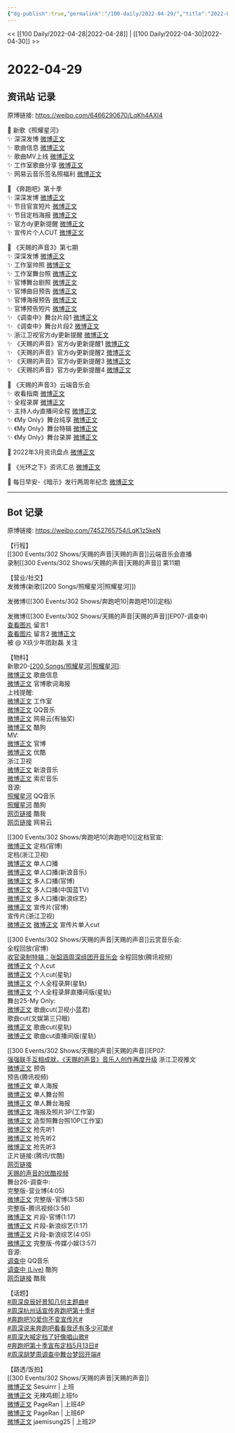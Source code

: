 ```yaml
---
{"dg-publish":true,"permalink":"/100-daily/2022-04-29/","title":"2022-04-29"}
---
```



<< [[100 Daily/2022-04-28\|2022-04-28]] | [[100 Daily/2022-04-30\|2022-04-30]] >>

# 2022-04-29

## 资讯站 记录

原博链接: https://weibo.com/6466290670/LqKh4AXl4

💫 新歌《照耀星河》  
✨ 深深发博 [微博正文](https://m.weibo.cn/6466290670/4763539124519659)  
✨ 歌曲信息 [微博正文](https://m.weibo.cn/6466290670/4763382496363706)  
✨ 歌曲MV上线 [微博正文](https://m.weibo.cn/6466290670/4763531326521605)  
✨ 工作室歌曲分享 [微博正文](https://m.weibo.cn/6466290670/4763512280450998)  
✨ 网易云音乐签名照福利 [微博正文](https://m.weibo.cn/6466290670/4763515354875416)

💫 《奔跑吧》第十季  
✨ 深深发博 [微博正文](https://m.weibo.cn/6466290670/4763551249728515)  
✨ 节目官宣短片 [微博正文](https://m.weibo.cn/6466290670/4763559332413812)  
✨ 节目定档海报 [微博正文](https://m.weibo.cn/6466290670/4763546062423715)  
✨ 官方dy更新提醒 [微博正文](https://m.weibo.cn/6466290670/4763583961630596)  
✨ 宣传片个人CUT [微博正文](https://m.weibo.cn/6466290670/4763562242998331)

💫 《天赐的声音3》第七期  
✨ 深深发博 [微博正文](https://m.weibo.cn/6466290670/4763734273427864)  
✨ 工作室帅照 [微博正文](https://m.weibo.cn/6466290670/4763733400488325)  
✨ 工作室舞台照 [微博正文](https://m.weibo.cn/6466290670/4763694955499344)  
✨ 官博舞台剧照 [微博正文](https://m.weibo.cn/6466290670/4763658146810680)  
✨ 官博曲目预告 [微博正文](https://m.weibo.cn/6466290670/4763683885946118)  
✨ 官博海报预告 [微博正文](https://m.weibo.cn/6466290670/4763563979969220)  
✨ 官博预告短片 [微博正文](https://m.weibo.cn/6466290670/4763530990980920)  
✨ 《调查中》舞台片段1 [微博正文](https://m.weibo.cn/6466290670/4763732611433416)  
✨ 《调查中》舞台片段2 [微博正文](https://m.weibo.cn/6466290670/4763724093328386)  
✨ 浙江卫视官方dy更新提醒 [微博正文](https://m.weibo.cn/6466290670/4763709325708327)  
✨ 《天赐的声音》官方dy更新提醒1 [微博正文](https://m.weibo.cn/6466290670/4763707760447938)  
✨ 《天赐的声音》官方dy更新提醒2 [微博正文](https://m.weibo.cn/6466290670/4763663954608276)  
✨ 《天赐的声音》官方dy更新提醒3 [微博正文](https://m.weibo.cn/6466290670/4763633722855239)  
✨ 《天赐的声音》官方dy更新提醒4 [微博正文](https://m.weibo.cn/6466290670/4763516201861790)

💫 《天赐的声音3》云端音乐会  
✨ 收看指南 [微博正文](https://m.weibo.cn/6466290670/4763530610608459)  
✨ 全程录屏 [微博正文](https://m.weibo.cn/6466290670/4763610717094830)  
✨ 主持人dy直播间全程 [微博正文](https://m.weibo.cn/6466290670/4763650466517385)  
✨ 《My Only》舞台纯享 [微博正文](https://m.weibo.cn/6466290670/4763615330047165)  
✨ 《My Only》舞台特辑 [微博正文](https://m.weibo.cn/6466290670/4763696930489070)  
✨ 《My Only》舞台录屏 [微博正文](https://m.weibo.cn/6466290670/4763603267228599)

💫 2022年3月资讯盘点 [微博正文](https://m.weibo.cn/6466290670/4763626270098391)

💫 《光环之下》资讯汇总 [微博正文](https://m.weibo.cn/6466290670/4763569873486449)

💫 每日早安-《暗示》发行两周年纪念 [微博正文](https://m.weibo.cn/6466290670/4763511484319604)

---
## Bot 记录

原博链接: https://weibo.com/7452765754/LqK1z5keN

【行程】  
[[300 Events/302 Shows/天赐的声音\|天赐的声音]]云端音乐会直播  
录制[[300 Events/302 Shows/天赐的声音\|天赐的声音]] 第11期

【营业/社交】  
[](https://m.weibo.cn/1736988591/4763538059169912) 发微博(新歌[[200 Songs/照耀星河\|照耀星河]])

[](https://m.weibo.cn/1736988591/4763550553473251) 发微博([[300 Events/302 Shows/奔跑吧10\|奔跑吧10]]定档)

[](https://m.weibo.cn/1736988591/4763732301056623) 发微博([[300 Events/302 Shows/天赐的声音\|天赐的声音]]EP07-调查中)  
[查看图片](https://wx3.sinaimg.cn/large/0088n2Pggy1h1qrfp012aj30to0f2t9m.jpg) 留言1 [](https://m.weibo.cn/3054593583/4762940916633310)  
[查看图片](https://wx2.sinaimg.cn/large/0088n2Pggy1h1qrgjtq3dj30yi07adg7.jpg) 留言2 [微博正文](https://m.weibo.cn/6861429311/4763539812125975)  
被 @ X玖少年团赵磊 关注

【物料】  
新歌20-[[200 Songs/照耀星河\|照耀星河]](电视剧主题曲):  
[微博正文](https://m.weibo.cn/6466290670/4763382496363706) 歌曲信息  
[微博正文](https://m.weibo.cn/6861429311/4763534191493756) 官博歌词海报  
上线提醒:  
[微博正文](https://m.weibo.cn/7478855230/4763380197624783) 工作室  
[微博正文](https://m.weibo.cn/2169129705/4763379615662282) QQ音乐  
[微博正文](https://m.weibo.cn/1721030997/4763379380258614) 网易云(有抽奖)  
[微博正文](https://m.weibo.cn/1665103091/4763381585677963) 酷狗  
MV:  
[微博正文](https://m.weibo.cn/6861429311/4763530945891573) 官博  
[微博正文](https://m.weibo.cn/1642904381/4763530362619631) 优酷  
[](https://m.weibo.cn/1288369910/4763534745145024) 浙江卫视  
[微博正文](https://m.weibo.cn/1266269835/4763531930768123) 新浪音乐  
[微博正文](https://m.weibo.cn/1647250812/4763532875269404) 索尼音乐  
音源:  
[照耀星河](https://weibo.cn/sinaurl?u=https%3A%2F%2Fi.y.qq.com%2Fv8%2Fplaysong.html%3Fsongid%3D353730842%26source%3Dyqq%26ADTAG%3Dhz_wb_sf%26channelId%3D10081987) QQ音乐  
[照耀星河](https://weibo.cn/sinaurl?u=https%3A%2F%2Ft4.kugou.com%2Fsong.html%3Fid%3D2BlCg07zyV3) 酷狗  
[网页链接](https://weibo.cn/sinaurl?u=http%3A%2F%2Fm.kuwo.cn%2Fnewh5app%2Fplay_detail%2F218227232) 酷我  
[网页链接](https://weibo.cn/sinaurl?u=https%3A%2F%2Fmusic.163.com%2F%23%2Fsong%3Fid%3D1941639306) 网易云

[[300 Events/302 Shows/奔跑吧10\|奔跑吧10]]定档官宣:  
[微博正文](https://m.weibo.cn/5242381821/4763545482826268) 定档(官博)  
[](https://m.weibo.cn/1288369910/4763545558319342) 定档(浙江卫视)  
[微博正文](https://m.weibo.cn/5242381821/4763555426993055) 单人口播  
[微博正文](https://m.weibo.cn/1266269835/4763619688187565) 单人口播(新浪音乐)  
[微博正文](https://m.weibo.cn/5242381821/4763555729769874) 多人口播(官博)  
[微博正文](https://m.weibo.cn/5594216204/4763602675828902) 多人口播(中国蓝TV)  
[微博正文](https://m.weibo.cn/1878335471/4763556912040120) 多人口播(新浪综艺)  
[微博正文](https://m.weibo.cn/5242381821/4763556307800201) 宣传片(官博)  
[](https://m.weibo.cn/1288369910/4763557113627571) 宣传片(浙江卫视)  
[微博正文](https://m.weibo.cn/5876797510/4763560281115797) [微博正文](https://m.weibo.cn/6466290670/4763562242998331) 宣传片单人cut

[[300 Events/302 Shows/天赐的声音\|天赐的声音]]云赏音乐会:  
[](https://m.weibo.cn/1315706994/4763574990279588) 全程回放(官博)  
[收官录制特辑：张韶涵周深组团开音乐会](https://weibo.cn/sinaurl?u=http%3A%2F%2Fm.v.qq.com%2Fplay%2Fplay.html%3Fvid%3Dg0042ts03l3%26coverid%3Dmzc00200j6hypu6%26columnid%3D90433%26url_from%3Dshare%26second_share%3D0%26share_from%3Dcopy) 全程回放(腾讯视频)  
[微博正文](https://m.weibo.cn/1786590437/4763600407235416) 个人cut  
[微博正文](https://m.weibo.cn/6466290670/4763696930489070) 个人cut(星轨)  
[微博正文](https://m.weibo.cn/6466290670/4763610717094830) 个人全程录屏(星轨)  
[微博正文](https://m.weibo.cn/6466290670/4763650466517385) 个人全程录屏直播间版(星轨)  
舞台25-My Only:  
[微博正文](https://m.weibo.cn/5876797510/4763601146218467) 歌曲cut(卫视小蓝君)  
[](https://m.weibo.cn/1371117067/4763598142571315) 歌曲cut(文娱第三只眼)  
[微博正文](https://m.weibo.cn/6466290670/4763615330047165) 歌曲cut(星轨)  
[微博正文](https://m.weibo.cn/6466290670/4763603267228599) 歌曲cut直播间版(星轨)

[[300 Events/302 Shows/天赐的声音\|天赐的声音]]EP07:  
[强强联手互相成就，《天赐的声音》音乐人创作再度升级](https://weibo.cn/sinaurl?u=https%3A%2F%2Fmp.weixin.qq.com%2Fs%2Fb_pOlbMAsYGdG1l1pjmZng) 浙江卫视推文  
[微博正文](https://m.weibo.cn/1315706994/4763530362880074) 预告  
[](https://m.weibo.cn/2591595652/4763541716074998) 预告(腾讯视频)  
[微博正文](https://m.weibo.cn/1315706994/4763560553480911) 单人海报  
[微博正文](https://m.weibo.cn/1315706994/4763651149923837) 单人舞台照  
[微博正文](https://m.weibo.cn/1315706994/4763681361234890) 单人舞台海报  
[微博正文](https://m.weibo.cn/7478855230/4763694011781816) 海报及照片3P(工作室)  
[微博正文](https://m.weibo.cn/7478855230/4763732960346386) 造型照舞台照10P(工作室)  
[微博正文](https://m.weibo.cn/5876797510/4763654349919099) 抢先听1  
[微博正文](https://m.weibo.cn/5876797510/4763655650414298) 抢先听2  
[微博正文](https://m.weibo.cn/5876797510/4763660222467913) 抢先听3  
正片链接:(腾讯/优酷)  
[网页链接](https://weibo.cn/sinaurl?u=http%3A%2F%2Fm.v.qq.com%2Fx%2Fcover%2Fx%2Fmzc00200dsv4nkw%2Fu0042lzmhbf.html%3F%26url_from%3Dshare%26second_share%3D0%26share_from%3Dcopy%26pgid%3Dpage_detail%26mod_id%3Dmod_toolbar_new)  
[天赐的声音的优酷视频](https://weibo.cn/sinaurl?u=https%3A%2F%2Fv.youku.com%2Fv_show%2Fid_XNTIwNTM0NjgzNg%3D%3D.html%3Fsharefrom%3Diphone%26scene%3Dlong%26playMode%3Dnormal%26sharekey%3D850eeeb35a41b78fe2df66a78eb7d6ed9)  
舞台26-调查中:  
[](https://m.weibo.cn/1736988591/4763732301056623) 完整版-营业博(4:05)  
[微博正文](https://m.weibo.cn/1315706994/4763735526216836) 完整版-官博(3:58)  
[](https://m.weibo.cn/2591595652/4763735752968137) 完整版-腾讯视频(3:58)  
[微博正文](https://m.weibo.cn/1315706994/4763731462986140) 片段-官博(1:17)  
[微博正文](https://m.weibo.cn/1878335471/4763711556032526) 片段-新浪综艺(1:17)  
[微博正文](https://m.weibo.cn/1878335471/4763734994588627) 片段-新浪综艺(4:05)  
[微博正文](https://m.weibo.cn/2116890350/4763733320270735) 完整版-传媒小娱(3:57)  
音源:  
[调查中](https://weibo.cn/sinaurl?u=https%3A%2F%2Fc.y.qq.com%2Fbase%2Ffcgi-bin%2Fu%3F__%3D6fUCs9Q3Os2K) QQ音乐  
[调查中 (Live)](https://weibo.cn/sinaurl?u=https%3A%2F%2Ft3.kugou.com%2Fsong.html%3Fid%3DbaYg377zyV2) 酷狗  
[网页链接](https://weibo.cn/sinaurl?u=https%3A%2F%2Fm.kuwo.cn%2Fyinyue%2F218698439%3Ff%3Darphone%26t%3Dusercopy%26isstar%3D0) 酷我

【话题】  
[#周深良辰好景知几何主题曲#](https://s.weibo.com/weibo?q=%23%E5%91%A8%E6%B7%B1%E8%89%AF%E8%BE%B0%E5%A5%BD%E6%99%AF%E7%9F%A5%E5%87%A0%E4%BD%95%E4%B8%BB%E9%A2%98%E6%9B%B2%23)  
[#周深杭州话宣传奔跑吧第十季#](https://s.weibo.com/weibo?q=%23%E5%91%A8%E6%B7%B1%E6%9D%AD%E5%B7%9E%E8%AF%9D%E5%AE%A3%E4%BC%A0%E5%A5%94%E8%B7%91%E5%90%A7%E7%AC%AC%E5%8D%81%E5%AD%A3%23)  
[#奔跑吧10爱你不变宣传片#](https://s.weibo.com/weibo?q=%23%E5%A5%94%E8%B7%91%E5%90%A710%E7%88%B1%E4%BD%A0%E4%B8%8D%E5%8F%98%E5%AE%A3%E4%BC%A0%E7%89%87%23)  
[#周深说来奔跑吧看看我还有多少可能#](https://s.weibo.com/weibo?q=%23%E5%91%A8%E6%B7%B1%E8%AF%B4%E6%9D%A5%E5%A5%94%E8%B7%91%E5%90%A7%E7%9C%8B%E7%9C%8B%E6%88%91%E8%BF%98%E6%9C%89%E5%A4%9A%E5%B0%91%E5%8F%AF%E8%83%BD%23)  
[#周深大喊定档了好像唱山歌#](https://s.weibo.com/weibo?q=%23%E5%91%A8%E6%B7%B1%E5%A4%A7%E5%96%8A%E5%AE%9A%E6%A1%A3%E4%BA%86%E5%A5%BD%E5%83%8F%E5%94%B1%E5%B1%B1%E6%AD%8C%23)  
[#奔跑吧第十季宣布定档5月13日#](https://s.weibo.com/weibo?q=%23%E5%A5%94%E8%B7%91%E5%90%A7%E7%AC%AC%E5%8D%81%E5%AD%A3%E5%AE%A3%E5%B8%83%E5%AE%9A%E6%A1%A35%E6%9C%8813%E6%97%A5%23)  
[#周深胡梦周调查中舞台梦回开端#](https://s.weibo.com/weibo?q=%23%E5%91%A8%E6%B7%B1%E8%83%A1%E6%A2%A6%E5%91%A8%E8%B0%83%E6%9F%A5%E4%B8%AD%E8%88%9E%E5%8F%B0%E6%A2%A6%E5%9B%9E%E5%BC%80%E7%AB%AF%23)

【路透/饭拍】  
[[300 Events/302 Shows/天赐的声音\|天赐的声音]]  
[微博正文](https://m.weibo.cn/7316571481/4763575577744340) Sesuirrr | 上班  
[微博正文](https://m.weibo.cn/7495641082/4763578245318201) 无辣鸡翅|上班fo  
[微博正文](https://m.weibo.cn/7633014126/4763585304332818) PageRan | 上班4P  
[微博正文](https://m.weibo.cn/7633014126/4763612520644742) PageRan | 上班6P  
[微博正文](https://m.weibo.cn/6211346395/4763689602778395) jaemisung25 | 上班2P
